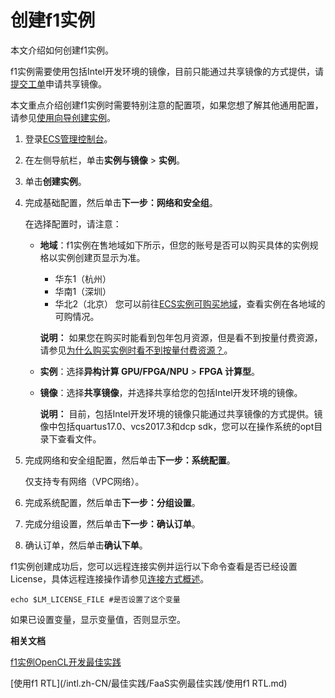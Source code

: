 # 创建f1实例

本文介绍如何创建f1实例。

f1实例需要使用包括Intel开发环境的镜像，目前只能通过共享镜像的方式提供，请[提交工单](https://workorder-intl.console.aliyun.com/#/ticket/createIndex)申请共享镜像。

本文重点介绍创建f1实例时需要特别注意的配置项，如果您想了解其他通用配置，请参见[使用向导创建实例](/intl.zh-CN/实例/创建实例/使用向导创建实例.md)。

1.  登录[ECS管理控制台](https://ecs.console.aliyun.com)。

2.  在左侧导航栏，单击**实例与镜像** \> **实例**。

3.  单击**创建实例**。

4.  完成基础配置，然后单击**下一步：网络和安全组**。

    在选择配置时，请注意：

    -   **地域**：f1实例在售地域如下所示，但您的账号是否可以购买具体的实例规格以实例创建页显示为准。

        -   华东1（杭州）
        -   华南1（深圳）
        -   华北2（北京）
        您可以前往[ECS实例可购买地域](https://ecs-buy.aliyun.com/instanceTypes/#/instanceTypeByRegion)，查看实例在各地域的可购情况。

        **说明：** 如果您在购买时能看到包年包月资源，但是看不到按量付费资源，请参见[为什么购买实例时看不到按量付费资源？](/intl.zh-CN/实例/实例FAQ.md)。

    -   **实例**：选择**异构计算 GPU/FPGA/NPU** \> **FPGA 计算型**。
    -   **镜像**：选择**共享镜像**，并选择共享给您的包括Intel开发环境的镜像。

        **说明：** 目前，包括Intel开发环境的镜像只能通过共享镜像的方式提供。镜像中包括quartus17.0、vcs2017.3和dcp sdk，您可以在操作系统的opt目录下查看文件。

5.  完成网络和安全组配置，然后单击**下一步：系统配置**。

    仅支持专有网络（VPC网络）。

6.  完成系统配置，然后单击**下一步：分组设置**。

7.  完成分组设置，然后单击**下一步：确认订单**。

8.  确认订单，然后单击**确认下单**。


f1实例创建成功后，您可以远程连接实例并运行以下命令查看是否已经设置License，具体远程连接操作请参见[连接方式概述](/intl.zh-CN/实例/连接实例/连接方式概述.md)。

```
echo $LM_LICENSE_FILE #是否设置了这个变量
```

如果已设置变量，显示变量值，否则显示空。

**相关文档**  


[f1实例OpenCL开发最佳实践](/intl.zh-CN/最佳实践/FaaS实例最佳实践/f1实例OpenCL开发最佳实践.md)

[使用f1 RTL](/intl.zh-CN/最佳实践/FaaS实例最佳实践/使用f1 RTL.md)

